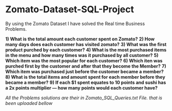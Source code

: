 # Zomato-Dataset-SQL-Project
By using the Zomato Dataset I have solved the Real time Business Problems.

**1) What is the total amount each customer spent on Zomato?**
**2) How many days does each customer has visited zomato?**
**3) What was the first product purched by each customer?**
**4) What is the most purchased items in the menu and how many times was it purchased by all customer?**
**5) Which item was the most popular for each customer?**
**6) Which iten was purched first by the customer and after that they become the Member?**
**7) Which item was purchased just before the customer became a member?**
**8) What is the total items and amount spent for each member before they became a member?**
**9) If each $1 spent equates to 10 points and sushi has a 2x points multiplier — how many points would each customer have?**

*All the Problems solutions are their in Zomato_SQL_Queries.txt File. that is been uploaded bellow*
